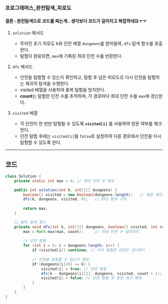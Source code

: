 ### 프로그래머스_완전탐색_피로도

#### 결론 : 완전탐색으로 코드를 짜는게.. 생각보다 코드가 길어지고 복잡하네요ㅜㅜ 

1. ```solution``` 메서드
   - 주어진 초기 피로도 k와 던전 배열 ```dungeons```를 받아들여, ```dfs``` 탐색 함수를 호출한다.
   - 탐험이 완료되면, ```max```에 기록된 최대 던전 수를 반환한다.

2. ```dfs``` 메서드
   - 던전을 탐험할 수 있는지 확인하고, 탐험 후 남은 피로도로 다시 던전을 탐험하는 재귀적 탐색을 수행한다.
   - visited 배열을 사용하여 중복 탐험을 방지한다.
   - **count**는 탐험한 던전 수를 추적하며, 각 경로마다 최대 던전 수를 ```max```에 갱신한다.

3. ```visited``` 배열
   - 각 던전이 한 번만 탐험될 수 있도록  **```visited[i]```** 를 사용하여 방문 여부를 체크한다.
   - 던전 탐험 후에는 ```visited[i]```를 ```false```로 설정하여 다른 경로에서 던전을 다시 탐험할 수 있도록 한다.

--- 

## 코드

``` java
class Solution {
    private static int max = 0; // 최대 던전 수 변수

    public int solution(int k, int[][] dungeons) {
        boolean[] visited = new boolean[dungeons.length];   // 방문 체크 배열
        dfs(k, dungeons, visited, 0);   // DFS 탐색 시작
        
        return max;
    }

    // DFS 탐색 함수
    private void dfs(int k, int[][] dungeons, boolean[] visited, int count) {
        max = Math.max(max, count);     // 최대 던전 수 업데이트
        
        // 던전 탐험
        for (int i = 0; i < dungeons.length; i++) {
            if (visited[i]) continue; // 이미 탐험한 던전은 건너뛰기
            
            // 던전을 탐험할 수 있는지 확인
            if (dungeons[i][0] <= k) {
                visited[i] = true; // 던전 탐험
                dfs(k - dungeons[i][1], dungeons, visited, count + 1); // 소모된 피로도 차감 후 재귀 호출
                visited[i] = false; // 던전 탐험 후 방문 체크 해제
            }
        }
    }
}

```